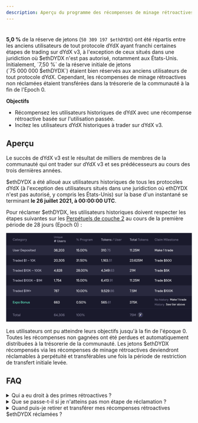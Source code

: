 ```yaml
---
description: Aperçu du programme des récompenses de minage rétroactives.
---
```


#

**5,0 %** de la réserve de jetons (`50 309 197 $ethDYDX`) ont été répartis entre les anciens utilisateurs de tout protocole dYdX ayant franchi certaines étapes de trading sur dYdX v3, à l'exception de ceux situés dans une juridiction où $ethDYDX n'est pas autorisé, notamment aux États-Unis. Initialement, `7,50 %` de la réserve initiale de jetons (`75 000 000 $ethDYDX`) étaient bien réservés aux anciens utilisateurs de tout protocole dYdX. Cependant, les récompenses de minage rétroactives non réclamées étaient transférées dans la trésorerie de la communauté à la fin de l'Epoch 0.

**Objectifs**

* Récompensez les utilisateurs historiques de dYdX avec une récompense rétroactive basée sur l'utilisation passée.
* Incitez les utilisateurs dYdX historiques à trader sur dYdX v3.

## Aperçu

Le succès de dYdX v3 est le résultat de milliers de membres de la communauté qui ont trader sur dYdX v3 et ses prédécesseurs au cours des trois dernières années.

$ethDYDX a été alloué aux utilisateurs historiques de tous les protocoles dYdX (à l'exception des utilisateurs situés dans une juridiction où ethDYDX n'est pas autorisé, y compris les États-Unis) sur la base d'un instantané se terminant **le 26 juillet 2021, à 00:00:00 UTC**.

Pour réclamer $ethDYDX, les utilisateurs historiques doivent respecter les étapes suivantes sur les [Perpétuels de couche 2](https://trade.dydx.exchange) au cours de la première période de 28 jours (Epoch 0) :

![](../.gitbook/assets/1-retroactive-buckets.png)

Les utilisateurs ont pu atteindre leurs objectifs jusqu'à la fin de l'époque 0. Toutes les récompenses non gagnées ont été perdues et automatiquement distribuées à la trésorerie de la communauté. Les jetons $ethDYDX récompensés via les récompenses de minage rétroactives deviendront réclamables à perpétuité et transférables une fois la période de restriction de transfert initiale levée.

## **FAQ**

<details>

<summary>Qui a eu droit à des primes rétroactives ?</summary>



</details>

<details>

<summary>Que se passe-t-il si je n'atteins pas mon étape de réclamation ?</summary>



</details>

<details>

<summary>Quand puis-je retirer et transférer mes récompenses rétroactives $ethDYDX réclamées ?</summary>



</details>

###

